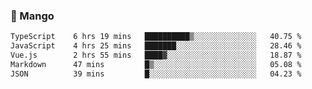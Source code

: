 ### 🥭 Mango

<!--START_SECTION:waka-->

```txt
TypeScript    6 hrs 19 mins   ██████████▒░░░░░░░░░░░░░░   40.75 %
JavaScript    4 hrs 25 mins   ███████░░░░░░░░░░░░░░░░░░   28.46 %
Vue.js        2 hrs 55 mins   ████▓░░░░░░░░░░░░░░░░░░░░   18.87 %
Markdown      47 mins         █▒░░░░░░░░░░░░░░░░░░░░░░░   05.08 %
JSON          39 mins         █░░░░░░░░░░░░░░░░░░░░░░░░   04.23 %
```

<!--END_SECTION:waka-->
